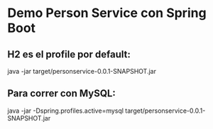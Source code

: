 # Demo Person Service con Spring Boot

## H2 es el profile por default:

java -jar target/personservice-0.0.1-SNAPSHOT.jar   

## Para correr con MySQL:

java -jar -Dspring.profiles.active=mysql target/personservice-0.0.1-SNAPSHOT.jar  